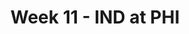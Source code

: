 ---
layout: game
title: Week 11 - IND at PHI
season: 1999
game_id: 1999_11_IND_PHI
away_team: IND
home_team: PHI
---